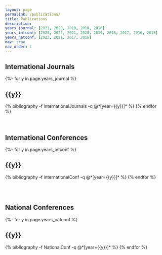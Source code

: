 ```yaml
---
layout: page
permalink: /publications/
title: Publications
description:
years_journal: [2021, 2020, 2019, 2018, 2016]
years_intconf: [2023, 2022, 2021, 2020, 2019, 2018, 2017, 2016, 2015]
years_natconf: [2022, 2021, 2017, 2016]
nav: true
nav_order: 1
---
```

<!-- _pages/publications.md -->
<div class="publications">

<h2>International Journals</h2>
{%- for y in page.years_journal %}
  <h2 class="year">{{y}}</h2>
  {% bibliography -f InternationalJournals -q @*[year={{y}}]* %}
{% endfor %}

</div>
<br><br>
<div class="publications">
<h2>International Conferences</h2>
{%- for y in page.years_intconf %}
  <h2 class="year">{{y}}</h2>
  {% bibliography -f InternationalConf -q @*[year={{y}}]* %}
{% endfor %}

<br><br>
<div class="publications">
<h2>National Conferences</h2>
{%- for y in page.years_natconf %}
  <h2 class="year">{{y}}</h2>
  {% bibliography -f NationalConf -q @*[year={{y}}]* %}
{% endfor %}

</div>
